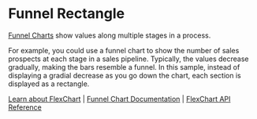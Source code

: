 Funnel Rectangle
===================

[Funnel Charts](https://www.grapecity.com/wijmo/api/enums/wijmo_chart.charttype.html#funnel) show values along multiple stages in a process.

For example, you could use a funnel chart to show the number of sales prospects at each stage in a sales pipeline. Typically, the values decrease gradually, making the bars resemble a funnel. In this sample, instead of displaying a gradial decrease as you go down the chart, each section is displayed as a rectangle.

[Learn about FlexChart](https://www.grapecity.com/wijmo-flexchart) | [Funnel Chart Documentation](https://www.grapecity.com/wijmo/docs/Topics/Chart/Advanced/SpecialCharts/Funnel-Charts) | [FlexChart API Reference](https://www.grapecity.com/wijmo/api/classes/wijmo_chart.flexchart.html)
